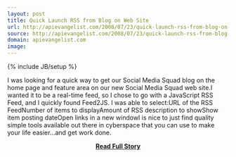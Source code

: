 ```yaml
---
layout: post
title: Quick Launch RSS from Blog on Web Site
url: http://apievangelist.com/2008/07/23/quick-launch-rss-from-blog-on-web-site/
source: http://apievangelist.com/2008/07/23/quick-launch-rss-from-blog-on-web-site/
domain: apievangelist.com
image: 
---
```

{% include JB/setup %}<p>I was looking for a quick way to get our Social Media Squad blog on the home page and feature area on our new Social Media Squad web site.I wanted it to be a real-time feed, so I chose to go with a JavaScript RSS Feed, and I quickly found Feed2JS.  I was able to select:URL of the RSS FeedNumber of items to displayAmount of RSS description to showShow item posting dateOpen links in a new windowI is nice to just find quality simple tools available out there in cyberspace that you can use to make your life easier...and get work done.</p>
<center><p><a href="http://apievangelist.com/2008/07/23/quick-launch-rss-from-blog-on-web-site/" style='padding:25px; font-sze:18px; font-weight: bold;'>Read Full Story</a></p></center>
